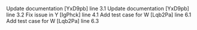 Update documentation [YxD9pb] line 3.1
Update documentation [YxD9pb] line 3.2
Fix issue in Y [IgPhck] line 4.1
Add test case for W [Lqb2Pa] line 6.1
Add test case for W [Lqb2Pa] line 6.3
